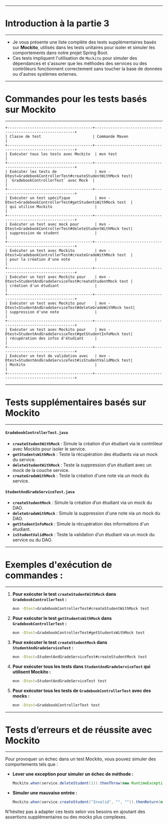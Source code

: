 -----------------------------------------
# Introduction à la partie 3
-----------------------------------------

- Je vous présente une liste complète des tests supplémentaires basés sur **Mockito**, utilisés dans les tests unitaires pour isoler et simuler les comportements dans notre projet Spring Boot. 
- Ces tests impliquent l'utilisation de `Mockito` pour simuler des dépendances et s'assurer que les méthodes des services ou des contrôleurs fonctionnent correctement sans toucher la base de données ou d'autres systèmes externes.

-----------------------------------------
# Commandes pour les tests basés sur Mockito
-----------------------------------------

```plaintext
+--------------------------------------+-------------------------------------------------------------+
| Classe de test                       | Commande Maven                                              |
+--------------------------------------+-------------------------------------------------------------+
| Exécuter tous les tests avec Mockito  | mvn test                                                    |
+--------------------------------------+-------------------------------------------------------------+
| Exécuter les tests de                 | mvn -Dtest=GradebookControllerTest#createStudentWithMock test|
| `GradebookControllerTest` avec Mock  |                                                             |
+--------------------------------------+-------------------------------------------------------------+
| Exécuter un test spécifique           | mvn -Dtest=GradebookControllerTest#getStudentsWithMock test  |
| qui utilise Mockito                   |                                                             |
+--------------------------------------+-------------------------------------------------------------+
| Exécuter un test avec mock pour       | mvn -Dtest=GradebookControllerTest#deleteStudentWithMock test|
| suppression de student                |                                                             |
+--------------------------------------+-------------------------------------------------------------+
| Exécuter un test avec Mockito         | mvn -Dtest=GradebookControllerTest#createGradeWithMock test  |
| pour la création d'une note           |                                                             |
+--------------------------------------+-------------------------------------------------------------+
| Exécuter un test avec Mockito pour    | mvn -Dtest=StudentAndGradeServiceTest#createStudentMock test |
| création d'un étudiant                |                                                             |
+--------------------------------------+-------------------------------------------------------------+
| Exécuter un test avec Mockito pour    | mvn -Dtest=StudentAndGradeServiceTest#deleteGradeWithMock test|
| suppression d'une note                |                                                             |
+--------------------------------------+-------------------------------------------------------------+
| Exécuter un test avec Mockito pour    | mvn -Dtest=StudentAndGradeServiceTest#getStudentInfoMock test|
| récupération des infos d'étudiant     |                                                             |
+--------------------------------------+-------------------------------------------------------------+
| Exécuter un test de validation avec   | mvn -Dtest=StudentAndGradeServiceTest#isStudentValidMock test|
| Mockito                               |                                                             |
+--------------------------------------+-------------------------------------------------------------+
```


-----------------------------------------
# Tests supplémentaires basés sur Mockito
-----------------------------------------


#### `GradebookControllerTest.java`
- **`createStudentWithMock`** : Simule la création d’un étudiant via le contrôleur avec Mockito pour isoler le service.
- **`getStudentsWithMock`** : Teste la récupération des étudiants via un mock du service.
- **`deleteStudentWithMock`** : Teste la suppression d’un étudiant avec un mock de la couche service.
- **`createGradeWithMock`** : Teste la création d'une note via un mock du service.

#### `StudentAndGradeServiceTest.java`
- **`createStudentMock`** : Simule la création d’un étudiant via un mock du DAO.
- **`deleteGradeWithMock`** : Simule la suppression d'une note via un mock du DAO.
- **`getStudentInfoMock`** : Simule la récupération des informations d'un étudiant.
- **`isStudentValidMock`** : Teste la validation d’un étudiant via un mock du service ou du DAO.

-----------------------------------------
# Exemples d'exécution de commandes :
-----------------------------------------


1. **Pour exécuter le test `createStudentWithMock` dans `GradebookControllerTest` :**
   ```bash
   mvn -Dtest=GradebookControllerTest#createStudentWithMock test
   ```

2. **Pour exécuter le test `getStudentsWithMock` dans `GradebookControllerTest` :**
   ```bash
   mvn -Dtest=GradebookControllerTest#getStudentsWithMock test
   ```

3. **Pour exécuter le test `createStudentMock` dans `StudentAndGradeServiceTest` :**
   ```bash
   mvn -Dtest=StudentAndGradeServiceTest#createStudentMock test
   ```

4. **Pour exécuter tous les tests dans `StudentAndGradeServiceTest` qui utilisent Mockito :**
   ```bash
   mvn -Dtest=StudentAndGradeServiceTest test
   ```

5. **Pour exécuter tous les tests de `GradebookControllerTest` avec des mocks :**
   ```bash
   mvn -Dtest=GradebookControllerTest test
   ```
-----------------------------------------
# Tests d’erreurs et de réussite avec Mockito
-----------------------------------------


Pour provoquer un échec dans un test Mockito, vous pouvez simuler des comportements tels que :

- **Lever une exception pour simuler un échec de méthode :**
   ```java
   Mockito.when(service.deleteStudent(1)).thenThrow(new RuntimeException("Erreur suppression"));
   ```

- **Simuler une mauvaise entrée :**
   ```java
   Mockito.when(service.createStudent("Invalid", "", "")).thenReturn(null);
   ```

N'hésitez pas à adapter ces tests selon vos besoins en ajoutant des assertions supplémentaires ou des mocks plus complexes. 
